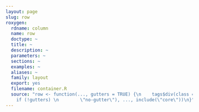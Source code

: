 ```yaml
---
layout: page
slug: row
roxygen:
  rdname: column
  name: row
  doctype: ~
  title: ~
  description: ~
  parameters: ~
  sections: ~
  examples: ~
  aliases: ~
  family: layout
  export: yes
  filename: container.R
  source: "row <- function(..., gutters = TRUE) {\n    tags$div(class = collate(\"row\",
    if (!gutters) \n        \"no-gutter\"), ..., include(\"core\"))\n}"
---
```

